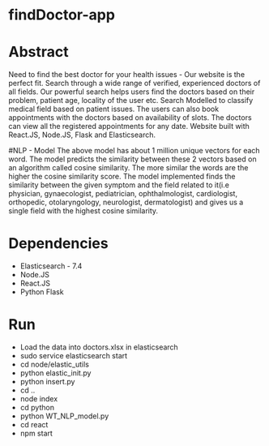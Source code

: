 # findDoctor-app
# Abstract
Need to find the best doctor for your health issues - Our website is the perfect fit. Search through a wide range of verified, experienced doctors of all fields. Our powerful search helps users find the doctors based on their problem, patient age, locality of the user etc. Search Modelled to classify medical field based on patient issues. The users can also book appointments with the doctors based on availability of slots. The doctors can view all the registered appointments for any date. Website built with React.JS, Node.JS, Flask and Elasticsearch.

#NLP - Model
The above model has about 1 million unique vectors for each word. The model predicts the similarity between these 2 vectors based on an algorithm called cosine similarity. The more similar the words are the higher the cosine similarity score. The model implemented finds the similarity between the given symptom and the field related to it(i.e physician, gynaecologist, pediatrician, ophthalmologist, cardiologist, orthopedic, otolaryngology,  neurologist, dermatologist) and gives us a single field with the highest cosine similarity. 

# Dependencies
 - Elasticsearch - 7.4
 - Node.JS
 - React.JS
 - Python Flask
 
# Run
 - Load the data into doctors.xlsx in elasticsearch 
 - sudo service elasticsearch start
 - cd node/elastic_utils 
 - python elastic_init.py
 - python insert.py
 - cd ..
 - node index
 - cd python
 - python WT_NLP_model.py
 - cd react
 - npm start
 

